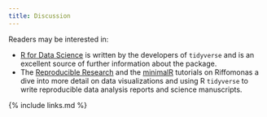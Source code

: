 ```yaml
---
title: Discussion
---
```


Readers may be interested in:

*   [R for Data Science](https://r4ds.had.co.nz/) is written by the developers of `tidyverse` and is an excellent source of further information about the package.
*   The [Reproducible Research](http://www.riffomonas.org/reproducible_research/) and the [minimalR](http://www.riffomonas.org/minimalR/) tutorials on Riffomonas a dive into more detail on data visualizations and using R `tidyverse` to write reproducible data analysis reports and science manuscripts.

{% include links.md %}
